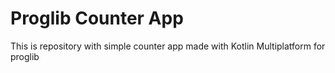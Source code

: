 # Proglib Counter App

This is repository with simple counter app made with Kotlin Multiplatform for proglib